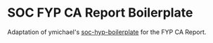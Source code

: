 # SOC FYP CA Report Boilerplate

Adaptation of ymichael's [soc-hyp-boilerplate](https://github.com/ymichael/soc-hyp-boilerplate) for the FYP CA Report.
